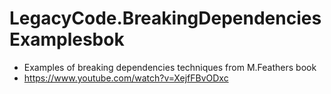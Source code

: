# LegacyCode.BreakingDependenciesExamplesbok
  * Examples of breaking dependencies techniques from M.Feathers book
  * https://www.youtube.com/watch?v=XejfFBvODxc
